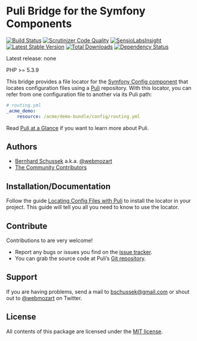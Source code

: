 Puli Bridge for the Symfony Components
======================================

[![Build Status](https://travis-ci.org/puli/symfony-puli-bridge.png?branch=master)](https://travis-ci.org/puli/symfony-puli-bridge)
[![Scrutinizer Code Quality](https://scrutinizer-ci.com/g/puli/symfony-puli-bridge/badges/quality-score.png?b=master)](https://scrutinizer-ci.com/g/puli/symfony-puli-bridge/?branch=master)
[![SensioLabsInsight](https://insight.sensiolabs.com/projects/211008bd-5d7f-4557-bd73-151a5bb79b2c/mini.png)](https://insight.sensiolabs.com/projects/211008bd-5d7f-4557-bd73-151a5bb79b2c)
[![Latest Stable Version](https://poser.pugx.org/puli/symfony-puli-bridge/v/stable.png)](https://packagist.org/packages/puli/symfony-puli-bridge)
[![Total Downloads](https://poser.pugx.org/puli/symfony-puli-bridge/downloads.png)](https://packagist.org/packages/puli/symfony-puli-bridge)
[![Dependency Status](https://www.versioneye.com/php/puli:symfony-puli-bridge/1.0.0/badge.png)](https://www.versioneye.com/php/puli:symfony-puli-bridge/1.0.0)

Latest release: none

PHP >= 5.3.9

This bridge provides a file locator for the [Symfony Config component] that 
locates configuration files using a [Puli] repository. With this locator, you
can refer from one configuration file to another via its Puli path:

```yaml
# routing.yml
_acme_demo:
    resource: /acme/demo-bundle/config/routing.yml
```

Read [Puli at a Glance] if you want to learn more about Puli.

Authors
-------

* [Bernhard Schussek] a.k.a. [@webmozart]
* [The Community Contributors]

Installation/Documentation
--------------------------

Follow the guide [Locating Config Files with Puli] to install the locator in
your project. This guide will tell you all you need to know to use the locator.

Contribute
----------

Contributions to are very welcome!

* Report any bugs or issues you find on the [issue tracker].
* You can grab the source code at Puli’s [Git repository].

Support
-------

If you are having problems, send a mail to bschussek@gmail.com or shout out to
[@webmozart] on Twitter.

License
-------

All contents of this package are licensed under the [MIT license].

[Bernhard Schussek]: http://webmozarts.com
[The Community Contributors]: https://github.com/puli/symfony-puli-bridge/graphs/contributors
[Symfony Config component]: http://symfony.com/doc/current/components/config/introduction.html
[Puli]: https://github.com/puli/puli
[Locating Config Files with Puli]: http://puli.readthedocs.org/en/latest/extensions/symfony-config.html
[Puli at a Glance]: http://puli.readthedocs.org/en/latest/at-a-glance.html
[issue tracker]: https://github.com/puli/puli/issues
[Git repository]: https://github.com/puli/symfony-puli-bridge
[@webmozart]: https://twitter.com/webmozart
[MIT license]: LICENSE
